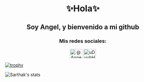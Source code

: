 <h1 align="center">✨Hola✨</h1>
<h2 align="center">Soy Angel, y bienvenido a mi github</h2>
<h3 align="center">Mis redes sociales:</h3>
<p align="center">
<a href="https://www.youtube.com/@AngelDev1" target="blank"><img align="center" src="https://raw.githubusercontent.com/rahuldkjain/github-profile-readme-generator/master/src/images/icons/Social/youtube.svg" alt="@AngelDev1" height="30" width="40" /></a>
<a href="https://discord.gg/uDvvhHZeSN" target="blank"><img align="center" src="https://raw.githubusercontent.com/rahuldkjain/github-profile-readme-generator/master/src/images/icons/Social/discord.svg" alt="uDvvhHZeSN" height="30" width="40" /></a>
</p>

[![trophy](https://github-profile-trophy.vercel.app/?username=AngelGabriel605&theme=dracula&no-frame=true&align=center)](https://github.com/ryo-ma/github-profile-trophy)

![Sarthak's stats](https://github-readme-stats.vercel.app/api?username=AngelGabriel605&show_icons=true)
